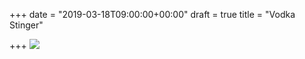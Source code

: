 +++
date = "2019-03-18T09:00:00+00:00"
draft = true
title = "Vodka Stinger"

+++
![](https://res.cloudinary.com/tobyblog/image/upload/v1552926254/img/CAA2511A-73EF-4D13-8300-ED61D70DAAA0.jpg)